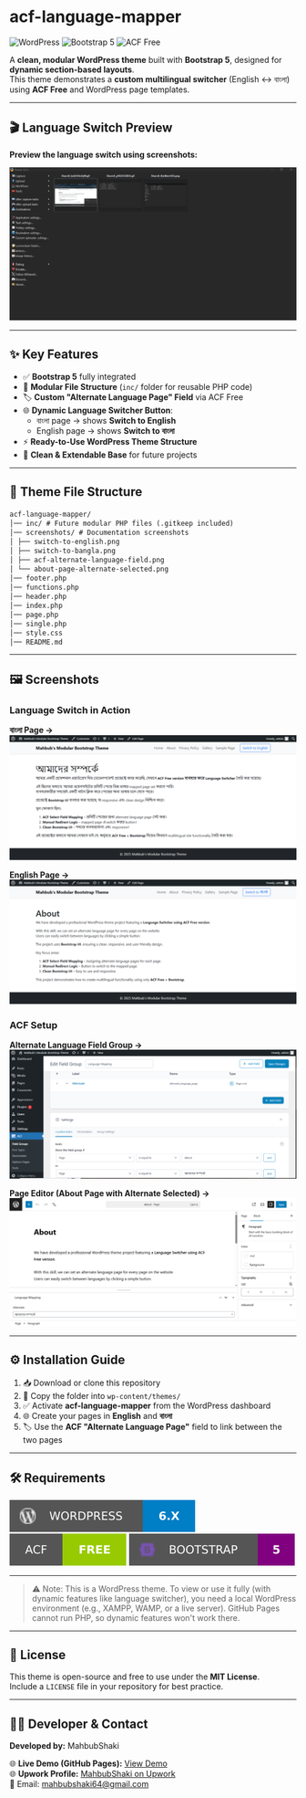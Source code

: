 
# acf-language-mapper

![WordPress](https://img.shields.io/badge/WordPress-6.x-blue?style=for-the-badge&logo=wordpress)
![Bootstrap 5](https://img.shields.io/badge/Bootstrap-5-purple?style=for-the-badge&logo=bootstrap)
![ACF Free](https://img.shields.io/badge/ACF-Free-green?style=for-the-badge&logo=advanced-custom-fields)

A **clean, modular WordPress theme** built with **Bootstrap 5**, designed for **dynamic section-based layouts**.  
This theme demonstrates a **custom multilingual switcher** (English ↔ বাংলা) using **ACF Free** and WordPress page templates.

---

## 🎬 Language Switch Preview

**Preview the language switch using screenshots:**  

![Language Switch Demo](screenshots/demo-language-switch.gif)

---
 
## ✨ Key Features

- ✅ **Bootstrap 5** fully integrated  
- 🧩 **Modular File Structure** (`inc/` folder for reusable PHP code)  
- 🏷️ **Custom "Alternate Language Page" Field** via ACF Free  
- 🌐 **Dynamic Language Switcher Button**:  
  - বাংলা page → shows **Switch to English**  
  - English page → shows **Switch to বাংলা**  
- ⚡ **Ready-to-Use WordPress Theme Structure**  
- 🔧 **Clean & Extendable Base** for future projects  

---

## 📂 Theme File Structure
```text
acf-language-mapper/
│── inc/ # Future modular PHP files (.gitkeep included)
│── screenshots/ # Documentation screenshots
│ ├── switch-to-english.png
│ ├── switch-to-bangla.png
│ ├── acf-alternate-language-field.png
│ └── about-page-alternate-selected.png
│── footer.php
│── functions.php
│── header.php
│── index.php
│── page.php
│── single.php
│── style.css
│── README.md

```
---

## 🖼️ Screenshots

### Language Switch in Action
**বাংলা Page →**  
![Switch to English](screenshots/switch-to-english.png)

**English Page →**  
![Switch to বাংলা](screenshots/switch-to-bangla.png)

### ACF Setup
**Alternate Language Field Group →**  
![ACF Field](screenshots/acf-alternate-language-field.png)

**Page Editor (About Page with Alternate Selected) →**  
![About Page Alternate](screenshots/about-page-alternate-selected.png)

---

## ⚙️ Installation Guide

1. 📥 Download or clone this repository  
2. 📂 Copy the folder into `wp-content/themes/`  
3. ✅ Activate **acf-language-mapper** from the WordPress dashboard  
4. 🌐 Create your pages in **English** and **বাংলা**  
5. 🏷️ Use the **ACF "Alternate Language Page"** field to link between the two pages  

---

## 🛠️ Requirements

![WordPress 6.0+](screenshots/wordpress-6.svg)
![Advanced Custom Fields (ACF Free)](screenshots/acf-free-green.svg)
![Bootstrap 5](screenshots/bootstrap-5-purple.svg)

---

> ⚠️ Note: This is a WordPress theme. To view or use it fully (with dynamic features like language switcher), you need a local WordPress environment (e.g., XAMPP, WAMP, or a live server). GitHub Pages cannot run PHP, so dynamic features won't work there.

---

## 📜 License

This theme is open-source and free to use under the **MIT License**.  
Include a `LICENSE` file in your repository for best practice.

---

## 👨‍💻 Developer & Contact

**Developed by:** MahbubShaki  

🌐 **Live Demo (GitHub Pages):** [View Demo](https://mahbub-shaki.github.io/acf-language-mapper)  
🌐 **Upwork Profile:** [MahbubShaki on Upwork](https://www.upwork.com/freelancers/~015df70a23d7f58180)  
📧 Email: mahbubshaki64@gmail.com



